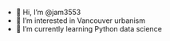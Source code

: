 - 👋 Hi, I’m @jam3553
- 👀 I’m interested in Vancouver urbanism
- 🌱 I’m currently learning Python data science


<!---
- 💞️ I’m looking to collaborate on ...
- 📫 How to reach me ...
jam3553/jam3553 is a ✨ special ✨ repository because its `README.md` (this file) appears on your GitHub profile.
You can click the Preview link to take a look at your changes.
--->
